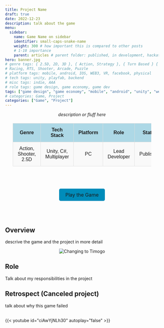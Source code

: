 ```yaml
---
title: Project Name
draft: true
date: 2022-12-23
description: talk about the game
menu:
  sidebar:
    name: Game Name on sidebar
    identifier: small-caps-snake-name
    weight: 300 # how important this is compared to other posts 
    # 1-10 importance
    parent: articles # parent folder: published, in development, hackathons, exercises, canceled
hero: banner.jpg
# genre tags: { 2.5D, 2D, 3D }, { Action, Strategy }, { Turn Based } { educational }
# Racing, RTS, Shooter, Arcade, Puzzle
# platform tags: mobile, android, IOS, WEB3, VR, facebook, physical
# tech tags: unity, playfab, backend
# misc tags: indie, AAA
# role tags: game design, game economy, game dev
tags: ["game design", "game economy", "mobile", "android", "unity", "web3", "RTS"] 
# categories: Game, Project
categories: ["Game", "Project"]
---
```


<center> <i> description or fluff here </i> </center>

<div align="center" style="width: 100%">

<style>
    /* Basic styling for readability */
    table {
        width: 90%;
        margin: 20px auto;
        border-collapse: collapse;
        font-family: Arial, sans-serif;
    }
    th, td {
        padding: 12px 15px;
        text-align: center;
        border: 1px solid #ddd;
    }
    th {
        background-color: #add8e6; /* Light blue color */
        font-weight: bold;
    }
    tr:nth-child(even) {
        background-color: #f9f9f9;
    }
    .button-link {
    background-color: #008CBA;
    color: white;
    padding: 10px 20px;
    text-align: center;
    text-decoration: none;
    display: inline-block;
    font-size: 16px;
    border-radius: 5px;
  }
  .button-link:hover {
    background-color: #005f6b;
  }
</style>

<table>
  <tr>
    <th>Genre</th>
    <th>Tech Stack</th>
    <th>Platform</th>
    <th>Role</th>
    <th>Status</th>
    <th>Client</th>
  </tr>
  <tr>
    <td>Action, Shooter, 2.5D</td>
    <td>Unity, C#, Multiplayer</td>
    <td>PC</td>
    <td>Lead Developer</td>
    <td>Published</td>
    <td><a href="" target="_blank">Kubiyax<a></td>
  </tr>
</table>

<br>
</div>

<p style="font-size: 36px; text-align: center;">
  <a href="" class="button-link" target="_blank">Play the Game</a>
</p>

<br>


## Overview

descrive the game and the project in more detail

<div align="center">
  <img src="pb_timogo.gif" alt="Changing to Timogo"/>
</div>

## Role

Talk about my responsibilities in the project

## Retrospect (Canceled project)

talk about why this game failed

<br>
{{< youtube id="ciAwYjNLh30" autoplay="false" >}}